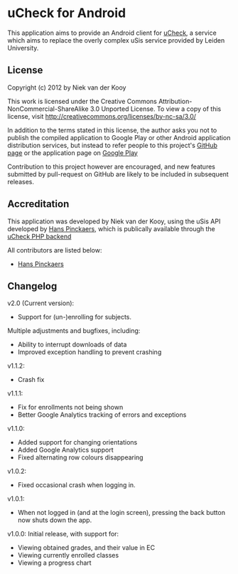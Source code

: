 uCheck for Android
==============
This application aims to provide an Android client for [uCheck](http://ucheck.nl/), a service which aims to replace the overly complex uSis service provided by Leiden University.

License
--------------
Copyright (c) 2012 by Niek van der Kooy

This work is licensed under the Creative Commons 
Attribution-NonCommercial-ShareAlike 3.0 Unported License. 
To view a copy of this license, visit 
http://creativecommons.org/licenses/by-nc-sa/3.0/ 

In addition to the terms stated in this license, the author asks you not to publish the compiled application to Google Play or other Android application distribution services,
but instead to refer people to this project's [GitHub page](https://github.com/niekvanderkooy/ucheck-android/) or the application page on [Google Play](https://play.google.com/store/apps/details?id=info.vanderkooy.ucheck)

Contribution to this project however are encouraged, and new features submitted by pull-request on GitHub are likely to be included in subsequent releases.

Accreditation
--------------
This application was developed by Niek van der Kooy, using the uSis API developed by [Hans Pinckaers](https://github.com/HansPinckaers/), which is publically available through the [uCheck PHP backend](https://github.com/HansPinckaers/ucheck-php)

All contributors are listed below:
* [Hans Pinckaers](https://github.com/HansPinckaers/)

Changelog
--------------
v2.0 (Current version):
* Support for (un-)enrolling for subjects.

Multiple adjustments and bugfixes, including:
* Ability to interrupt downloads of data
* Improved exception handling to prevent crashing

v1.1.2:
* Crash fix

v1.1.1:
* Fix for enrollments not being shown
* Better Google Analytics tracking of errors and exceptions

v1.1.0:
* Added support for changing orientations
* Added Google Analytics support
* Fixed alternating row colours disappearing

v1.0.2:
* Fixed occasional crash when logging in.

v1.0.1:
* When not logged in (and at the login screen), pressing the back button now shuts down the app.

v1.0.0:
Initial release, with support for:
* Viewing obtained grades, and their value in EC
* Viewing currently enrolled classes
* Viewing a progress chart
